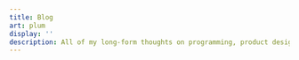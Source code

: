 ```yaml
---
title: Blog
art: plum
display: ''
description: All of my long-form thoughts on programming, product design, and more, collected in chronological order.
---
```


<SubNav />

<ListPosts only-date type="blog" />
